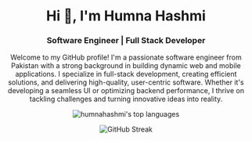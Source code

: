 <h1 align="center">Hi 👋, I'm Humna Hashmi</h1> <h3 align="center">Software Engineer | Full Stack Developer</h3> <p align="center">Welcome to my GitHub profile! I'm a passionate software engineer from Pakistan with a strong background in building dynamic web and mobile applications. I specialize in full-stack development, creating efficient solutions, and delivering high-quality, user-centric software. Whether it's developing a seamless UI or optimizing backend performance, I thrive on tackling challenges and turning innovative ideas into reality.</p> <p align="center"><img src="https://github-readme-stats.vercel.app/api/top-langs?username=humnahashmi&show_icons=true&locale=en&layout=compact" alt="humnahashmi's top languages" /></p> <p align="center"><img src="https://github-readme-streak-stats.herokuapp.com/?user=humnahashmi&" alt="GitHub Streak" /></p>
